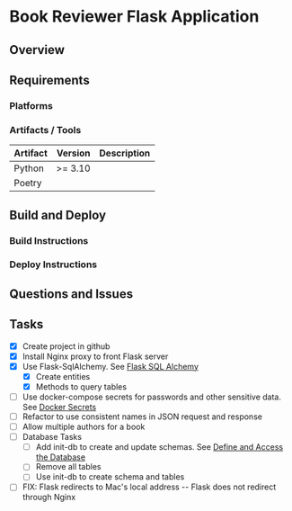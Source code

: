 # Book Reviewer Flask Application
## Overview

## Requirements
### Platforms
### Artifacts / Tools
| Artifact |  Version | Description |
|:---------|---------:|:------------|
| Python   | \>= 3.10 |             |
| Poetry   |          |             |

## Build and Deploy
### Build Instructions
### Deploy Instructions
## Questions and Issues
## Tasks
- [x] Create project in github
- [x] Install Nginx proxy to front Flask server
- [x] Use Flask-SqlAlchemy. See [Flask SQL Alchemy](https://flask-sqlalchemy.palletsprojects.com/en/3.1.x/)
  - [x] Create entities
  - [x] Methods to query tables
- [ ] Use docker-compose secrets for passwords and other sensitive data. See [Docker Secrets](https://docs.docker.com/compose/use-secrets/)
- [ ] Refactor to use consistent names in JSON request and response
- [ ] Allow multiple authors for a book
- [ ] Database Tasks
  - [ ] Add init-db to create and update schemas. See [Define and Access the Database](https://flask.palletsprojects.com/en/2.3.x/tutorial/database/)
  - [ ] Remove all tables
  - [ ] Use init-db to create schema and tables
- [ ] FIX: Flask redirects to Mac's local address -- Flask does not redirect through Nginx
